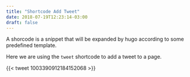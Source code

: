 ```yaml
---
title: "Shortcode Add Tweet"
date: 2018-07-19T12:23:14-03:00
draft: false
---
```


A shorcode is a snippet that will be expanded by hugo according to some predefined template.

Here we are using the `tweet` shortcode to add a tweet to a page.

{{< tweet 1003390912184152068 >}}

